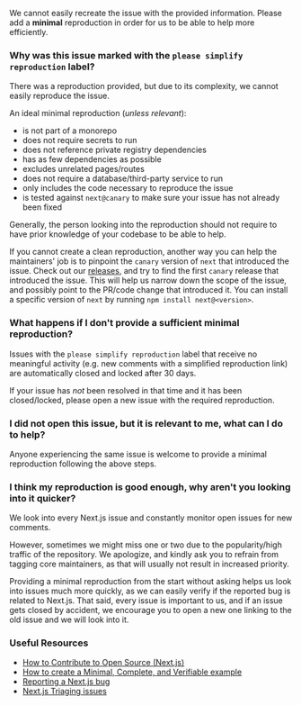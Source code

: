 We cannot easily recreate the issue with the provided information. Please add a **minimal** reproduction in order for us to be able to help more efficiently.

### Why was this issue marked with the `please simplify reproduction` label?

There was a reproduction provided, but due to its complexity, we cannot easily reproduce the issue.

An ideal minimal reproduction (_unless relevant_):

- is not part of a monorepo
- does not require secrets to run
- does not reference private registry dependencies
- has as few dependencies as possible
- excludes unrelated pages/routes
- does not require a database/third-party service to run
- only includes the code necessary to reproduce the issue
- is tested against `next@canary` to make sure your issue has not already been fixed

Generally, the person looking into the reproduction should not require to have prior knowledge of your codebase to be able to help.

If you cannot create a clean reproduction, another way you can help the maintainers' job is to pinpoint the `canary` version of `next` that introduced the issue. Check out our [releases](https://github.com/vercel/next.js/releases), and try to find the first `canary` release that introduced the issue. This will help us narrow down the scope of the issue, and possibly point to the PR/code change that introduced it. You can install a specific version of `next` by running `npm install next@<version>`.

### What happens if I don't provide a sufficient minimal reproduction?

Issues with the `please simplify reproduction` label that receive no meaningful activity (e.g. new comments with a simplified reproduction link) are automatically closed and locked after 30 days.

If your issue has _not_ been resolved in that time and it has been closed/locked, please open a new issue with the required reproduction.

### I did not open this issue, but it is relevant to me, what can I do to help?

Anyone experiencing the same issue is welcome to provide a minimal reproduction following the above steps.

### I think my reproduction is good enough, why aren't you looking into it quicker?

We look into every Next.js issue and constantly monitor open issues for new comments.

However, sometimes we might miss one or two due to the popularity/high traffic of the repository. We apologize, and kindly ask you to refrain from tagging core maintainers, as that will usually not result in increased priority.

Providing a minimal reproduction from the start without asking helps us look into issues much more quickly, as we can easily verify if the reported bug is related to Next.js. That said, every issue is important to us, and if an issue gets closed by accident, we encourage you to open a new one linking to the old issue and we will look into it.

### Useful Resources

- [How to Contribute to Open Source (Next.js)](https://www.youtube.com/watch?v=cuoNzXFLitc)
- [How to create a Minimal, Complete, and Verifiable example](https://stackoverflow.com/help/mcve)
- [Reporting a Next.js bug](https://github.com/vercel/next.js/blob/canary/.github/ISSUE_TEMPLATE/1.bug_report.yml)
- [Next.js Triaging issues](https://github.com/vercel/next.js/blob/canary/contributing/repository/triaging.md)
